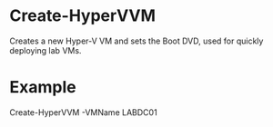 # Create-HyperVVM
Creates a new Hyper-V VM and sets the Boot DVD, used for quickly deploying lab VMs.

# Example
Create-HyperVVM -VMName LABDC01
